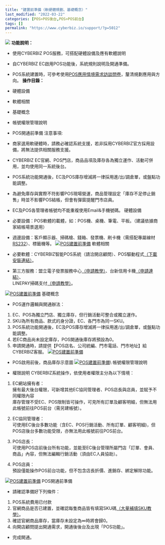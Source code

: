 ```yaml
---
title: "建置前準備（軟硬體規劃、基礎概念）"
last_modified: "2022-03-22"
categories: [POS>POS後台,POS>POS前台]
tags: []
permalink: "https://www.cyberbiz.io/support/?p=5012"
---
```


![](https://www.cyberbiz.io/support/wp-content/uploads/2021/08/企業版.png)
**功能說明：**  

* 使用CYBERBIZ POS服務，可搭配硬體設備及應有軟體說明
* 自CYBERBIZ EC啟用POS功能後，系統規則說明及開通準備。
* POS系統建置時，可參考使用[POS應用情境需求訪談問卷](https://forms.gle/sEJhedEUZhAHrgbL8)，釐清規劃應用與方向。
**操作目錄：**

* 硬體設備
* 軟體相關
* 基礎概念
* 帳號權限管理說明
* POS開通前準備
注意事項:  

* 商家選用軟硬體時，請務必確認系統支援，若非採用CYBERBIZ官方採用設備，將無法提供相關服務支援。
* CYBERBIZ EC官網、POS門店，商品品項及庫存各為獨立運作、活動可併用，並均使用同一系統後台。
* POS系統功能開通後，EC及POS庫存增減將一律採用進/出/調倉單，或盤點功能調整。
* 為避免庫存與實際不符影響POS現場營運，商品管理設定「庫存不足停止銷售」時並不影響POS結帳，但會有彈窗提醒門市店員。
* EC及POS各管理者帳號均不能重複使用Email&手機號碼。
硬體設備

* 必要設備：POS軟體的載體，如：POS機、桌機、筆電、平板。（建議依據商家結帳場景選用）
* 週邊設備：客戶顯示器、掃碼槍、錢箱、發票機、刷卡機（需搭配專屬線材[RS232](https://www.cyberbiz.io/support/?p=4518)）、標籤機等。
[![POS建置前準備](https://www.cyberbiz.io/support/wp-content/uploads/POS建置前準備1.png)](https://www.cyberbiz.io/support/wp-content/uploads/POS建置前準備1.png) 軟體相關

* 必要軟體：CYBERBIZ智能POS系統（請洽開店顧問）、POS驅動程式[（下載安裝連結）](https://www.cyberbiz.io/support/?p=9556)。 
* 第三方服務：盟立電子發票服務中心[（申請教學）](https://www.cyberbiz.io/support/?p=5189)、台新信用卡機[（申請連結）](https://www.cyberbiz.io/support/?p=4518)、  
LINEPAY掃碼支付[（申請教學）](https://www.cyberbiz.io/support/?p=11171)。

[![POS建置前準備](https://www.cyberbiz.io/support/wp-content/uploads/POS建置前準備2.png)](https://www.cyberbiz.io/support/wp-content/uploads/POS建置前準備2.png) 基礎概念

* POS運作邏輯與開通辦法：
1. EC、POS為獨立門店、獨立庫存，但行銷活動可整合或獨立運作。
2. SKU為所有商品、款式的身分證，EC、各門市為同一SKU。
3. POS系統功能開通後，EC及POS庫存增減將一律採用進/出/調倉單，或盤點功能調整。
4. 若EC商品尚未設定庫存，POS開通後庫存將預設為0。
5. 申請開通時，請提供【POS店名、公司統編、門市電話、門市地址】給CYBERBIZ客服。 
[![POS建置前準備](https://www.cyberbiz.io/support/wp-content/uploads/POS建置前準備3.png)](https://www.cyberbiz.io/support/wp-content/uploads/POS建置前準備3.png)

* POS啟用前後，商品庫存示意圖
[![POS建置前準備](https://www.cyberbiz.io/support/wp-content/uploads/POS建置前準備4.png)](https://www.cyberbiz.io/support/wp-content/uploads/POS建置前準備4.png)\  帳號權限管理說明

* 權限說明
CYBERBIZ系統操作，依使用者權限主分為以下情境：

1. EC網站擁有者：  
擁有最大後台權限，可新增其他EC協同管理者、POS店長與店員，並賦予不同權限內容  
庫存管理不受EC、POS限制皆可操作，可見所有訂單及顧客明細，但無法用此帳號前往POS前台（需另建帳號）。

2. EC協同管理者：  
可使用EC後台多數功能（含EC、POS行銷活動、所有訂單、顧客明細)，但POS店後台多數功能受限，亦無法用此帳號前往POS前台。

3. POS店長：  
可使用POS店前後台所有功能，並能至EC後台管理所屬門店「訂單、會員、商品」內容，但無法編輯行銷活動（須由EC人員協助）。

4. POS店員：  
預設僅能操作POS前台功能，但不包含店長折價、進銷存、綁定解除功能。

[![POS建置前準備](https://www.cyberbiz.io/support/wp-content/uploads/POS建置前準備5.png)](https://www.cyberbiz.io/support/wp-content/uploads/POS建置前準備5.png) POS開通前準備

* 請確認準備好下列條件：
1. POS系統費用已付款
2. 官網商品是否已建置，並確認每隻商品皆有填寫SKU碼[（大量補填SKU教學）](https://www.cyberbiz.io/support/?p=3296)。
3. 確認官網商品庫存，當庫存未設定為∞時將會歸0。
4. 向開店顧問提出開通需求，開通後後台及出現「POS功能」。


* 完成開通。



